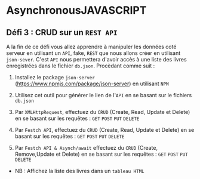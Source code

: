 # AsynchronousJAVASCRIPT

## Défi 3 : CRUD sur un `REST API`

A la fin de ce défi vous allez apprendre à manipuler les données coté serveur en utilisant un `API`, fake, `REST` que nous allons créer en utilisant `json-sever`. C'est `API` nous permettera d'avoir accès à une liste des livres enregistrées dans le fichier `db.json`. Procèdant comme suit :

1. Installez le package `json-server` (https://www.npmjs.com/package/json-server) en utilisant `NPM`

2. Utilisez cet outil pour générer le lien de l'`API` en se basant sur le fichiers `db.json`

3. Par `XMLHttpRequest`, effectuez du `CRUD` (Create, Read, Update et Delete) en se basant sur les requêtes : `GET` `POST` `PUT` `DELETE`

4. Par `Festch API`, effectuez du `CRUD` (Create, Read, Update et Delete) en se basant sur les requêtes : `GET` `POST` `PUT` `DELETE`

5. Par `Festch API & Asynch/await` effectuez du `CRUD` (Create, Remove,Update et Delete) en se basant sur les requêtes : `GET` `POST` `PUT` `DELETE`

- NB : Affichez la liste des livres dans un `tableau HTML`
